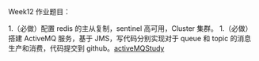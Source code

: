 Week12 作业题目： 

1.（必做）配置 redis 的主从复制，sentinel 高可用，Cluster 集群。 
1.（必做）搭建 ActiveMQ 服务，基于 JMS，写代码分别实现对于 queue 和 topic 的消息生产和消费，代码提交到 github。[activeMQStudy](https://github.com/itemsuper/JAVA-01/tree/main/Week_12/activeMQStudy)



